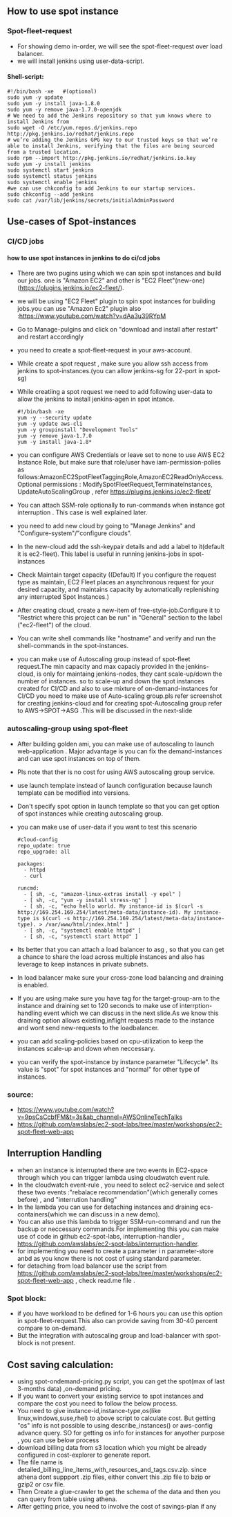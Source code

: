 ## How to use spot instance
### Spot-fleet-request
- For showing demo in-order, we will see the spot-fleet-request over load balancer.
- we will install jenkins using user-data-script.
#### Shell-script:
    #!/bin/bash -xe   #(optional)
    sudo yum -y update
    sudo yum -y install java-1.8.0 
    sudo yum -y remove java-1.7.0-openjdk
    # We need to add the Jenkins repository so that yum knows where to install Jenkins from
    sudo wget -O /etc/yum.repos.d/jenkins.repo http://pkg.jenkins.io/redhat/jenkins.repo
    # we’re adding the Jenkins GPG key to our trusted keys so that we’re able to install Jenkins, verifying that the files are being sourced from a trusted location.
    sudo rpm --import http://pkg.jenkins.io/redhat/jenkins.io.key
    sudo yum -y install jenkins 
    sudo systemctl start jenkins
    sudo systemctl status jenkins
    sudo systemctl enable jenkins
    #we can use chkconfig to add Jenkins to our startup services.
    sudo chkconfig --add jenkins
    sudo cat /var/lib/jenkins/secrets/initialAdminPassword

## Use-cases of Spot-instances
### CI/CD jobs
#### how to use spot instances in jenkins to do ci/cd jobs
- There are two pugins using which we can spin spot instances and build our jobs. one is "Amazon EC2" and other is "EC2 Fleet"(new-one)(https://plugins.jenkins.io/ec2-fleet/). 
- we will be using "EC2 Fleet" plugin to spin spot instances for building jobs.you can use "Amazon Ec2" plugin also :https://www.youtube.com/watch?v=dAa3u39RYpM
- Go to Manage-pulgins and click on "download and install after restart" and restart accordingly
- you need to create a spot-fleet-request in your aws-account.
- While create a spot request , make sure you allow ssh access from jenkins to spot-instances.(you can allow jenkins-sg for 22-port in spot-sg)
- While creatiing a spot request  we need to add following user-data to allow the jenkins to install jenkins-agen in spot intance.

      #!/bin/bash -xe
      yum -y --security update
      yum -y update aws-cli
      yum -y groupinstall "Development Tools"
      yum -y remove java-1.7.0
      yum -y install java-1.8*

      
- you can configure AWS Credentials or leave set to none to use AWS EC2 Instance Role, but make sure that role/user have iam-permission-polies as follows:AmazonEC2SpotFleetTaggingRole,AmazonEC2ReadOnlyAccess.Optional permissions : ModifySpotFleetRequest,TerminateInstances, UpdateAutoScalingGroup , refer https://plugins.jenkins.io/ec2-fleet/
- You can attach SSM-role optionally to run-commands when instance got interruption . This case is well explained later.
- you need to add new cloud by going to "Manage Jenkins" and "Configure-system"/"configure clouds".
- In the new-cloud add the ssh-keypair details and add a label to it(default it is ec2-fleet). This label is useful in running jenkins-jobs in spot-instances
- Check Maintain target capacity ((Default) If you configure the request type as maintain, EC2 Fleet places an asynchronous request for your desired capacity, and maintains capacity by automatically replenishing any interrupted Spot Instances.)
- After creating cloud, create a new-item of free-style-job.Configure it to "Restrict where this project can be run" in "General" section to the label ("ec2-fleet")
of the cloud.
- You can write shell commands like "hostname" and verify and run the shell-commands in the spot-instances.
- you can make use of Autoscaling group instead of spot-fleet request.The min capacity and max capaciy provided in the jenkins-cloud, is only for maintaing jenkins-nodes, they 
cant scale-up/down the number of instances. so to scale-up and down the spot instances created for CI/CD and also to use mixture of on-demand-instances for CI/CD you need to make use of Auto-scaling group.pls refer screenshot for creating jenkins-cloud and for creating spot-Autoscaling group refer to AWS->SPOT->ASG .This will be discussed in the next-slide


### autoscaling-group using spot-fleet
- After building golden ami, you can make use of autoscaling to launch web-application . Major advantage is you can fix the demand-instances and can use spot instances on top of them.
- Pls note that ther is no cost for using AWS autoscaling group service.
- use launch template instead of launch configuration because launch template can be modified into versions.
- Don't specify spot option in launch template so that you can get option of spot instances while creating autoscaling group.
- you can make use of user-data if you want to test this scenario

      #cloud-config
      repo_update: true
      repo_upgrade: all

      packages:
        - httpd
        - curl

      runcmd:
        - [ sh, -c, "amazon-linux-extras install -y epel" ]
        - [ sh, -c, "yum -y install stress-ng" ]
        - [ sh, -c, "echo hello world. My instance-id is $(curl -s http://169.254.169.254/latest/meta-data/instance-id). My instance-type is $(curl -s http://169.254.169.254/latest/meta-data/instance-type). > /var/www/html/index.html" ]
        - [ sh, -c, "systemctl enable httpd" ]
        - [ sh, -c, "systemctl start httpd" ]

- Its better that you can attach a load balancer to asg , so that you can get a chance to share the load across multiple instances and also has leverage to keep instances in private subnets.
- In load balancer make sure your cross-zone load balancing and draining is enabled.
- If you are using make sure you have tag for the target-group-arn to the instance and draining set to 120 seconds to make use of interrption-handling event which we can discuss
in the next slide.As we know this draining option allows existiing,inflight requests made to the instance and wont send new-requests to the loadbalancer.
- you can add scaling-policies based on cpu-utilization to keep the instances scale-up and down when neccessary.
- you can verify the spot-instance by instance parameter "Lifecycle". Its value is "spot" for spot instances and "normal" for other type of instances.

### source:
- https://www.youtube.com/watch?v=9psCsCcbfFM&t=3s&ab_channel=AWSOnlineTechTalks
- https://github.com/awslabs/ec2-spot-labs/tree/master/workshops/ec2-spot-fleet-web-app


## Interruption Handling
- when an instance is interrupted there are two events in EC2-space through which you can trigger lambda using cloudwatch event rule.
- In the cloudwatch event-rule , you need to select ec2-service and select these two events :"rebalace recommendation"(which generally comes before) , and "interrution handling"
- In the lambda you can use for detaching instances and draining ecs-containers(which we can discuss in a new demo).
- You can also use this lambda to trigger SSM-run-command and run the backup or neccessary commands.For implementing this you can make use of code in github ec2-spot-labs,
interruption-handler , https://github.com/awslabs/ec2-spot-labs/interruption-handler.
- for implementing you need to create a parameter i n parameter-store anbd as you know there is not cost of using standard parameter.
- for detaching from load balancer use the script from https://github.com/awslabs/ec2-spot-labs/tree/master/workshops/ec2-spot-fleet-web-app , check read.me file .

### Spot block:
- if you have workload to be defined for 1-6 hours you can use this option in spot-fleet-request.This also can provide saving from 30-40 percent compare to on-demand.
- But the integration with autoscaling group and load-balancer with spot-block is not present.  

## Cost saving calculation:
- using spot-ondemand-pricing.py script, you can get the spot(max of last 3-months data) ,on-demand pricing.
- If you want to convert your existing service to spot instances and compare the cost you need to follow the below process.
- You need to give instance-id,instance-type,os(like linux,windows,suse,rhel) to above script to calculate cost. But getting "os" info is not possible to using describe_instances() or aws-config advance query. SO for getting os info for instances for anyother purpose , you can use below process
- download billing data from s3 location which you might be already configured in cost-explorer to generate report.
- The file name is detailed_billing_line_items_with_resources_and_tags.csv.zip. since athena dont suppport .zip files, either convert this .zip file to bzip or gzip2 or csv file.
- Then Create a glue-crawler to get the schema of the data and then you can query from table using athena.
- After getting price, you need to involve the cost of savings-plan if any
